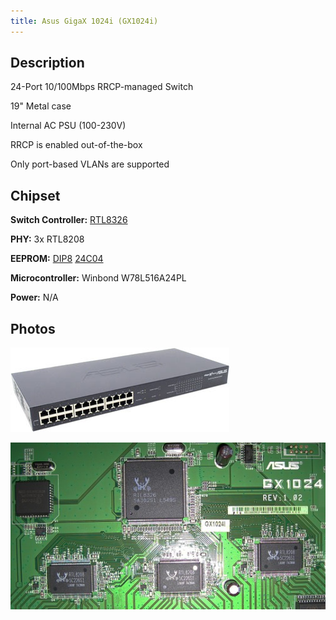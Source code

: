 ```yaml
---
title: Asus GigaX 1024i (GX1024i)
---
```


## Description

24-Port 10/100Mbps RRCP-managed Switch

19" Metal case

Internal AC PSU (100-230V)

RRCP is enabled out-of-the-box

Only port-based VLANs are supported

## Chipset

**Switch Controller:** [RTL8326]

**PHY:** 3x RTL8208

**EEPROM:** [DIP8][DIP8] [24C04]

**Microcontroller:** Winbond W78L516A24PL

**Power:** N/A

## Photos

![Asus GigaX 1024i outside](../assets/images/asus_gx_1024i_outside.jpg)

![Asus GigaX 1024i PCB](../assets/images/asus_gx_1024i_pcb1.jpg)


[RTL8326]: ../chip/rtl8326.md
[DIP8]: ../dip8.md
[24c04]: ../eeprom.md#24c04
